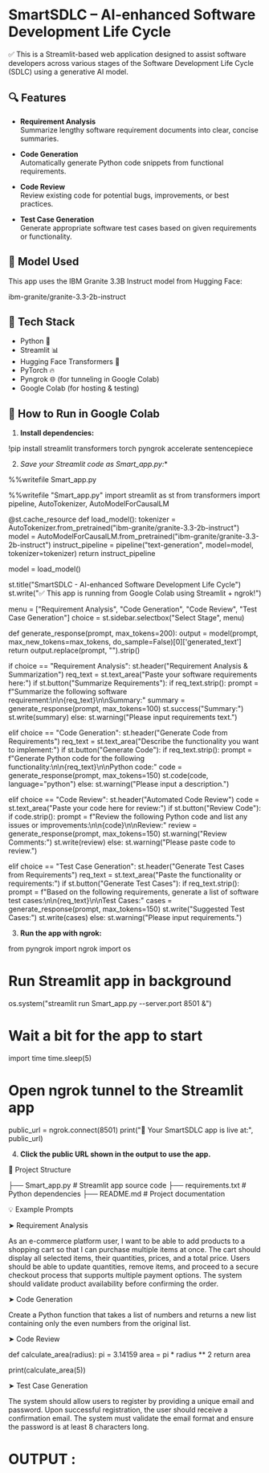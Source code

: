 # SmartSDLC – AI-enhanced Software Development Life Cycle

✅ This is a Streamlit-based web application designed to assist software developers across various stages of the Software Development Life Cycle (SDLC) using a generative AI model.

## 🔍 Features

- **Requirement Analysis**  
  Summarize lengthy software requirement documents into clear, concise summaries.

- **Code Generation**  
  Automatically generate Python code snippets from functional requirements.

- **Code Review**  
  Review existing code for potential bugs, improvements, or best practices.

- **Test Case Generation**  
  Generate appropriate software test cases based on given requirements or functionality.

## 🧠 Model Used

This app uses the IBM Granite 3.3B Instruct model from Hugging Face:

ibm-granite/granite-3.3-2b-instruct


## 🧰 Tech Stack

- Python 🐍
- Streamlit 📊
- Hugging Face Transformers 🤗
- PyTorch 🔥
- Pyngrok 🌐 (for tunneling in Google Colab)
- Google Colab (for hosting & testing)

## 🚀 How to Run in Google Colab

1. **Install dependencies:**

!pip install streamlit transformers torch pyngrok accelerate sentencepiece

2. *Save your Streamlit code as Smart_app.py:**

%%writefile Smart_app.py

%%writefile "Smart_app.py"
import streamlit as st
from transformers import pipeline, AutoTokenizer, AutoModelForCausalLM

@st.cache_resource
def load_model():
    tokenizer = AutoTokenizer.from_pretrained("ibm-granite/granite-3.3-2b-instruct")
    model = AutoModelForCausalLM.from_pretrained("ibm-granite/granite-3.3-2b-instruct")
    instruct_pipeline = pipeline("text-generation", model=model, tokenizer=tokenizer)
    return instruct_pipeline

model = load_model()

st.title("SmartSDLC - AI-enhanced Software Development Life Cycle")
st.write("✅ This app is running from Google Colab using Streamlit + ngrok!")

menu = ["Requirement Analysis", "Code Generation", "Code Review", "Test Case Generation"]
choice = st.sidebar.selectbox("Select Stage", menu)

def generate_response(prompt, max_tokens=200):
    output = model(prompt, max_new_tokens=max_tokens, do_sample=False)[0]['generated_text']
    return output.replace(prompt, "").strip()

if choice == "Requirement Analysis":
    st.header("Requirement Analysis & Summarization")
    req_text = st.text_area("Paste your software requirements here:")
    if st.button("Summarize Requirements"):
        if req_text.strip():
            prompt = f"Summarize the following software requirement:\n\n{req_text}\n\nSummary:"
            summary = generate_response(prompt, max_tokens=100)
            st.success("Summary:")
            st.write(summary)
        else:
            st.warning("Please input requirements text.")

elif choice == "Code Generation":
    st.header("Generate Code from Requirements")
    req_text = st.text_area("Describe the functionality you want to implement:")
    if st.button("Generate Code"):
        if req_text.strip():
            prompt = f"Generate Python code for the following functionality:\n\n{req_text}\n\nPython code:"
            code = generate_response(prompt, max_tokens=150)
            st.code(code, language="python")
        else:
            st.warning("Please input a description.")

elif choice == "Code Review":
   st.header("Automated Code Review")
   code = st.text_area("Paste your code here for review:")
   if st.button("Review Code"):
        if code.strip():
            prompt = f"Review the following Python code and list any issues or improvements:\n\n{code}\n\nReview:"
            review = generate_response(prompt, max_tokens=150)
            st.warning("Review Comments:")
            st.write(review)
        else:
            st.warning("Please paste code to review.")

elif choice == "Test Case Generation":
    st.header("Generate Test Cases from Requirements")
    req_text = st.text_area("Paste the functionality or requirements:")
    if st.button("Generate Test Cases"):
        if req_text.strip():
            prompt = f"Based on the following requirements, generate a list of software test cases:\n\n{req_text}\n\nTest Cases:"
            cases = generate_response(prompt, max_tokens=150)
            st.write("Suggested Test Cases:")
            st.write(cases)
        else:
            st.warning("Please input requirements.")

3. **Run the app with ngrok:**

from pyngrok import ngrok
import os

# Run Streamlit app in background
os.system("streamlit run Smart_app.py --server.port 8501 &")

# Wait a bit for the app to start
import time
time.sleep(5)

# Open ngrok tunnel to the Streamlit app
public_url = ngrok.connect(8501)
print("🚀 Your SmartSDLC app is live at:", public_url)

4. **Click the public URL shown in the output to use the app.**

📁 Project Structure

├── Smart_app.py          # Streamlit app source code
├── requirements.txt      # Python dependencies
├── README.md             # Project documentation

💡 Example Prompts

➤ Requirement Analysis

As an e-commerce platform user, I want to be able to add products to a shopping cart so that I can purchase multiple items at once. The cart should display all selected items, their quantities, prices, and a total price. Users should be able to update quantities, remove items, and proceed to a secure checkout process that supports multiple payment options. The system should validate product availability before confirming the order.

➤ Code Generation

Create a Python function that takes a list of numbers and returns a new list containing only the even numbers from the original list.

➤ Code Review

def calculate_area(radius):
    pi = 3.14159
    area = pi * radius ** 2
    return area

print(calculate_area(5))

➤ Test Case Generation

The system should allow users to register by providing a unique email and password. Upon successful registration, the user should receive a confirmation email. The system must validate the email format and ensure the password is at least 8 characters long.

# OUTPUT :










